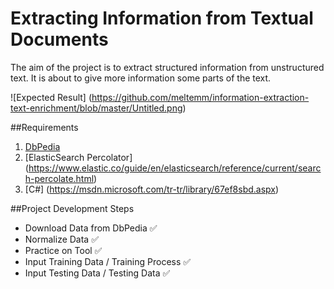 
# Extracting Information from Textual Documents
The aim of the project is to extract structured information from unstructured text. It is about to give more information some parts of the text.

![Expected Result] (https://github.com/meltemm/information-extraction-text-enrichment/blob/master/Untitled.png)

##Requirements
1. [DbPedia](http://wiki.dbpedia.org//)
2. [ElasticSearch Percolator] (https://www.elastic.co/guide/en/elasticsearch/reference/current/search-percolate.html)
3. [C#] (https://msdn.microsoft.com/tr-tr/library/67ef8sbd.aspx)


##Project Development Steps

* Download Data from DbPedia :white_check_mark:
* Normalize Data :white_check_mark:
* Practice on Tool :white_check_mark:
* Input Training Data / Training Process :white_check_mark:
* Input Testing Data /  Testing Data :white_check_mark:

